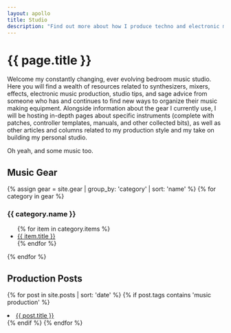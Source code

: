 ```yaml
---
layout: apollo
title: Studio
description: "Find out more about how I produce techno and electronic music, view my synthesizer and eurorack modular collections, grab controller templates and patches for your favorite digital instruments."
---
```


# {{ page.title }}
Welcome my constantly changing, ever evolving bedroom music studio. Here you will find a wealth of resources related to synthesizers, mixers, effects, electronic music production, studio tips, and sage advice from someone who has and continues to find new ways to organize their music making equipment. Alongside information about the gear I currently use, I will be hosting in-depth pages about specific instruments (complete with patches, controller templates, manuals, and other collected bits), as well as other articles and columns related to my production style and my take on building my personal studio.

Oh yeah, and some music too.

## Music Gear
{% assign gear = site.gear | group_by: 'category' | sort: 'name' %}
{% for category in gear %}
<h3>{{ category.name }}</h3>
<ul>
  {% for item in category.items %}
    <li><a href="{{ item.url }}" title="{{ item.title }}">{{ item.title }}</a></li>
  {% endfor %}
</ul>
{% endfor %}

## Production Posts
{% for post in site.posts | sort: 'date' %}
  {% if post.tags contains 'music production' %}
    <li><a href="{{ post.url }}" title="{{ post.title }}">{{ post.title }}</a></li>
  {% endif %}
{% endfor %}
